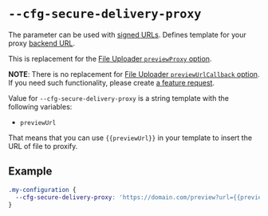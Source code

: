 # `--cfg-secure-delivery-proxy`

The parameter can be used with [signed URLs](https://uploadcare.com/docs/security/secure-delivery/#authenticated-urls). Defines template for your proxy [backend URL](https://uploadcare.com/docs/security/secure-delivery/#proxy-backend).

This is replacement for the [File Uploader `previewProxy` option](https://uploadcare.com/docs/security/secure-delivery/#preview-proxy).

**NOTE**: There is no replacement for [File Uploader `previewUrlCallback` option](https://uploadcare.com/docs/security/secure-delivery/#preview-url-callback). If you need such functionality, please create [a feature request](https://github.com/uploadcare/uc-blocks/issues/new?template=feature_request.md&title=Secure%20delivery%20proxy%20callback).

Value for `--cfg-secure-delivery-proxy` is a string template with the following variables:

- `previewUrl`

That means that you can use `{{previewUrl}}` in your template to insert the URL of file to proxify.

## Example

```css
.my-configuration {
  --cfg-secure-delivery-proxy: 'https://domain.com/preview?url={{previewUrl}}';
}
```
